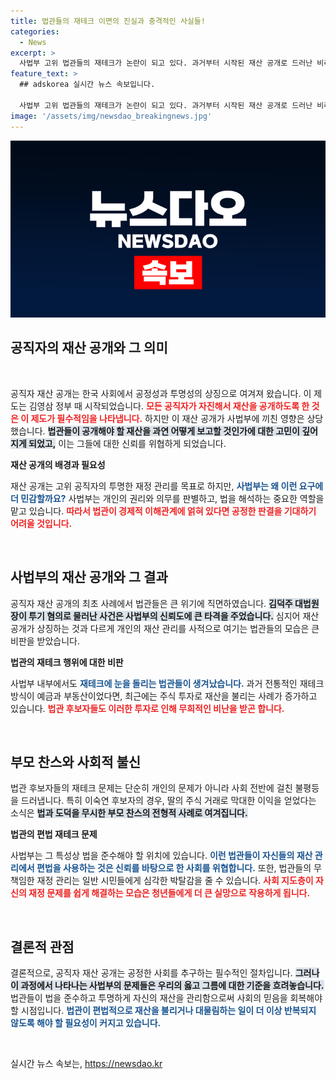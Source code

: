```yaml
---
title: 법관들의 재테크 이면의 진실과 충격적인 사실들!
categories:
  - News
excerpt: >
  사법부 고위 법관들의 재테크가 논란이 되고 있다. 과거부터 시작된 재산 공개로 드러난 비리와 특혜, 부모 찬스 문제에 대해 일반 시민들은 불신과 박탈감을 느끼고 있다. 과연 법을 집행하는 이들이 스스로의 도덕성을 되돌아볼 수 있을까?
feature_text: >
  ## adskorea 실시간 뉴스 속보입니다.

  사법부 고위 법관들의 재테크가 논란이 되고 있다. 과거부터 시작된 재산 공개로 드러난 비리와 특혜, 부모 찬스 문제에 대해 일반 시민들은 불신과 박탈감을 느끼고 있다. 과연 법을 집행하는 이들이 스스로의 도덕성을 되돌아볼 수 있을까?
image: '/assets/img/newsdao_breakingnews.jpg'
---
```


<p><img src="/assets/img/newsdao_breakingnews.jpg" alt="adskorea 속보" /></p>

<h2 data-ke-size="size26">공직자의 재산 공개와 그 의미</h2>

<p data-ke-size="size16">&nbsp;</p>

<p>공직자 재산 공개는 한국 사회에서 공정성과 투명성의 상징으로 여겨져 왔습니다. 이 제도는 김영삼 정부 때 시작되었습니다. <b><span style="color: #ee2323;">모든 공직자가 자진해서 재산을 공개하도록 한 것은 이 제도가 필수적임을 나타냅니다.</span></b> 하지만 이 재산 공개가 사법부에 끼친 영향은 상당했습니다. <b><span style="background-color: #21538527;">법관들이 공개해야 할 재산을 과연 어떻게 보고할 것인가에 대한 고민이 깊어지게 되었고,</span></b> 이는 그들에 대한 신뢰를 위협하게 되었습니다. </p>

<p><strong>재산 공개의 배경과 필요성</strong></p>

<p>재산 공개는 고위 공직자의 투명한 재정 관리를 목표로 하지만, <b><span style="color: #1a5490;">사법부는 왜 이런 요구에 더 민감할까요?</span></b> 사법부는 개인의 권리와 의무를 판별하고, 법을 해석하는 중요한 역할을 맡고 있습니다. <b><span style="color: #ee2323;">따라서 법관이 경제적 이해관계에 얽혀 있다면 공정한 판결을 기대하기 어려울 것입니다.</span></b> </p>

<p data-ke-size="size16">&nbsp;</p>

<h2 data-ke-size="size26">사법부의 재산 공개와 그 결과</h2>

<p>공직자 재산 공개의 최초 사례에서 법관들은 큰 위기에 직면하였습니다. <b><span style="background-color: #21538527;">김덕주 대법원장이 투기 혐의로 물러난 사건은 사법부의 신뢰도에 큰 타격을 주었습니다.</span></b> 심지어 재산 공개가 상징하는 것과 다르게 개인의 재산 관리를 사적으로 여기는 법관들의 모습은 큰 비판을 받았습니다. </p>

<p><strong>법관의 재테크 행위에 대한 비판</strong></p>

<p>사법부 내부에서도 <b><span style="color: #1a5490;">재테크에 눈을 돌리는 법관들이 생겨났습니다.</span></b> 과거 전통적인 재테크 방식이 예금과 부동산이었다면, 최근에는 주식 투자로 재산을 불리는 사례가 증가하고 있습니다. <b><span style="color: #ee2323;">법관 후보자들도 이러한 투자로 인해 무희적인 비난을 받곤 합니다.</span></b> </p>

<p data-ke-size="size16">&nbsp;</p>

<h2 data-ke-size="size26">부모 찬스와 사회적 불신</h2>

<p>법관 후보자들의 재테크 문제는 단순히 개인의 문제가 아니라 사회 전반에 걸친 불평등을 드러냅니다. 특히 이숙연 후보자의 경우, 딸의 주식 거래로 막대한 이익을 얻었다는 소식은 <b><span style="background-color: #21538527;">법과 도덕을 무시한 부모 찬스의 전형적 사례로 여겨집니다.</span></b> </p>

<p><strong>법관의 편법 재테크 문제</strong></p>

<p>사법부는 그 특성상 법을 준수해야 할 위치에 있습니다. <b><span style="color: #1a5490;">이런 법관들이 자신들의 재산 관리에서 편법을 사용하는 것은 신뢰를 바탕으로 한 사회를 위협합니다.</span></b> 또한, 법관들의 무책임한 재정 관리는 일반 시민들에게 심각한 박탈감을 줄 수 있습니다. <b><span style="color: #ee2323;">사회 지도층이 자신의 재정 문제를 쉽게 해결하는 모습은 청년들에게 더 큰 실망으로 작용하게 됩니다.</span></b> </p>

<p data-ke-size="size16">&nbsp;</p>

<h2 data-ke-size="size26">결론적 관점</h2>

<p>결론적으로, 공직자 재산 공개는 공정한 사회를 추구하는 필수적인 절차입니다. <b><span style="background-color: #21538527;">그러나 이 과정에서 나타나는 사법부의 문제들은 우리의 옳고 그름에 대한 기준을 흐려놓습니다.</span></b> 법관들이 법을 준수하고 투명하게 자신의 재산을 관리함으로써 사회의 믿음을 회복해야 할 시점입니다. <b><span style="color: #1a5490;">법관이 편법적으로 재산을 불리거나 대물림하는 일이 더 이상 반복되지 않도록 해야 할 필요성이 커지고 있습니다.</span></b> </p>

<p data-ke-size="size16">&nbsp;</p>
실시간 뉴스 속보는, <a href="https://newsdao.kr" rel="dofollow">https://newsdao.kr</a>


